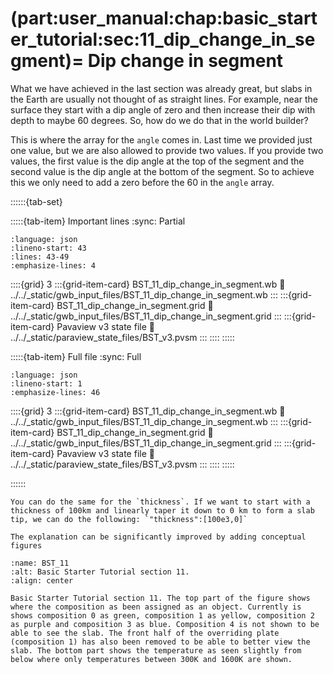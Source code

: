 (part:user_manual:chap:basic_starter_tutorial:sec:11_dip_change_in_segment)=
Dip change in segment
=====================

What we have achieved in the last section was already great, but slabs in the Earth are usually not thought of as straight lines.  For example, near the surface they start with a dip angle of zero and then increase their dip with depth to maybe 60 degrees. So, how do we do that in the world builder?

This is where the array for the `angle` comes in. Last time we provided just one value, but we are also allowed to provide two values. If you provide two values, the first value is the dip angle at the top of the segment and the second value is the dip angle at the bottom of the segment. So to achieve this we only need to add a zero before the 60 in the `angle` array.


::::::{tab-set}

:::::{tab-item} Important lines
:sync: Partial

```{literalinclude} ../../_static/gwb_input_files/BST_11_dip_change_in_segment.wb
:language: json
:lineno-start: 43
:lines: 43-49
:emphasize-lines: 4
```
::::{grid} 3
:::{grid-item-card} BST_11_dip_change_in_segment.wb
:link: ../../_static/gwb_input_files/BST_11_dip_change_in_segment.wb
:::
:::{grid-item-card} BST_11_dip_change_in_segment.grid
:link: ../../_static/gwb_input_files/BST_11_dip_change_in_segment.grid
:::
:::{grid-item-card} Pavaview v3 state file 
:link: ../../_static/paraview_state_files/BST_v3.pvsm
:::
::::
:::::

:::::{tab-item} Full file
:sync: Full


```{literalinclude} ../../_static/gwb_input_files/BST_11_dip_change_in_segment.wb
:language: json
:lineno-start: 1
:emphasize-lines: 46
```

::::{grid} 3
:::{grid-item-card} BST_11_dip_change_in_segment.wb
:link: ../../_static/gwb_input_files/BST_11_dip_change_in_segment.wb
:::
:::{grid-item-card} BST_11_dip_change_in_segment.grid
:link: ../../_static/gwb_input_files/BST_11_dip_change_in_segment.grid
:::
:::{grid-item-card} Pavaview v3 state file 
:link: ../../_static/paraview_state_files/BST_v3.pvsm
:::
::::
:::::

::::::

```{note}
You can do the same for the `thickness`. If we want to start with a thickness of 100km and linearly taper it down to 0 km to form a slab tip, we can do the following: `"thickness":[100e3,0]`
```

```{todo}
The explanation can be significantly improved by adding conceptual figures
```

```{figure} ../../../../doc/sphinx/_static/images/user_manual/basic_starter_tutorial/BST_11.png
:name: BST_11
:alt: Basic Starter Tutorial section 11. 
:align: center

Basic Starter Tutorial section 11. The top part of the figure shows where the composition as been assigned as an object. Currently is shows composition 0 as green, composition 1 as yellow, composition 2 as purple and composition 3 as blue. Composition 4 is not shown to be able to see the slab. The front half of the overriding plate (composition 1) has also been removed to be able to better view the slab. The bottom part shows the temperature as seen slightly from below where only temperatures between 300K and 1600K are shown. 
```